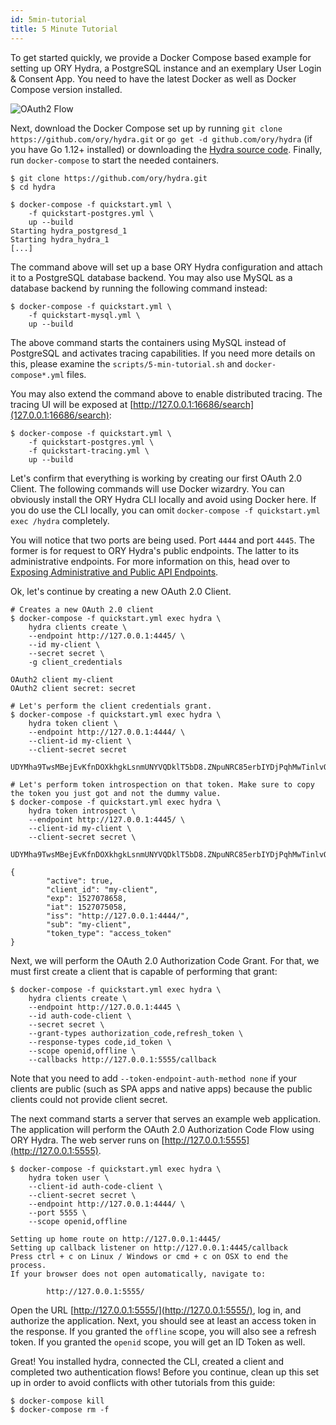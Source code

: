 ```yaml
---
id: 5min-tutorial
title: 5 Minute Tutorial
---
```


To get started quickly, we provide a Docker Compose based example for setting up
ORY Hydra, a PostgreSQL instance and an exemplary User Login & Consent App. You
need to have the latest Docker as well as Docker Compose version installed.

<img src="/images/docs/hydra/oauth2-flow.gif" alt="OAuth2 Flow">

Next, download the Docker Compose set up by running
`git clone https://github.com/ory/hydra.git` or `go get -d github.com/ory/hydra`
(if you have Go 1.12+ installed) or downloading the
[Hydra source code](https://github.com/ory-am/hydra/archive/master.zip).
Finally, run `docker-compose` to start the needed containers.

```
$ git clone https://github.com/ory/hydra.git
$ cd hydra

$ docker-compose -f quickstart.yml \
    -f quickstart-postgres.yml \
    up --build
Starting hydra_postgresd_1
Starting hydra_hydra_1
[...]
```

The command above will set up a base ORY Hydra configuration and attach it to a
PostgreSQL database backend. You may also use MySQL as a database backend by
running the following command instead:

```
$ docker-compose -f quickstart.yml \
    -f quickstart-mysql.yml \
    up --build
```

The above command starts the containers using MySQL instead of PostgreSQL and
activates tracing capabilities. If you need more details on this, please examine
the `scripts/5-min-tutorial.sh` and `docker-compose*.yml` files.

You may also extend the command above to enable distributed tracing. The tracing
UI will be exposed at [http://127.0.0.1:16686/search](127.0.0.1:16686/search):

```
$ docker-compose -f quickstart.yml \
    -f quickstart-postgres.yml \
    -f quickstart-tracing.yml \
    up --build
```

Let's confirm that everything is working by creating our first OAuth 2.0 Client.
The following commands will use Docker wizardry. You can obviously install the
ORY Hydra CLI locally and avoid using Docker here. If you do use the CLI
locally, you can omit `docker-compose -f quickstart.yml exec /hydra` completely.

You will notice that two ports are being used. Port `4444` and port `4445`. The
former is for request to ORY Hydra's public endpoints. The latter to its
administrative endpoints. For more information on this, head over to
[Exposing Administrative and Public API Endpoints](hydra/production.md).

Ok, let's continue by creating a new OAuth 2.0 Client.

```
# Creates a new OAuth 2.0 client
$ docker-compose -f quickstart.yml exec hydra \
    hydra clients create \
    --endpoint http://127.0.0.1:4445/ \
    --id my-client \
    --secret secret \
    -g client_credentials

OAuth2 client my-client
OAuth2 client secret: secret

# Let's perform the client credentials grant.
$ docker-compose -f quickstart.yml exec hydra \
    hydra token client \
    --endpoint http://127.0.0.1:4444/ \
    --client-id my-client \
    --client-secret secret

UDYMha9TwsMBejEvKfnDOXkhgkLsnmUNYVQDklT5bD8.ZNpuNRC85erbIYDjPqhMwTinlvQmNTk_UvttcLQxFJY

# Let's perform token introspection on that token. Make sure to copy the token you just got and not the dummy value.
$ docker-compose -f quickstart.yml exec hydra \
    hydra token introspect \
    --endpoint http://127.0.0.1:4445/ \
    --client-id my-client \
    --client-secret secret \
    UDYMha9TwsMBejEvKfnDOXkhgkLsnmUNYVQDklT5bD8.ZNpuNRC85erbIYDjPqhMwTinlvQmNTk_UvttcLQxFJY

{
        "active": true,
        "client_id": "my-client",
        "exp": 1527078658,
        "iat": 1527075058,
        "iss": "http://127.0.0.1:4444/",
        "sub": "my-client",
        "token_type": "access_token"
}
```

Next, we will perform the OAuth 2.0 Authorization Code Grant. For that, we must
first create a client that is capable of performing that grant:

```
$ docker-compose -f quickstart.yml exec hydra \
    hydra clients create \
    --endpoint http://127.0.0.1:4445 \
    --id auth-code-client \
    --secret secret \
    --grant-types authorization_code,refresh_token \
    --response-types code,id_token \
    --scope openid,offline \
    --callbacks http://127.0.0.1:5555/callback
```

Note that you need to add `--token-endpoint-auth-method none` if your clients
are public (such as SPA apps and native apps) because the public clients could
not provide client secret.

The next command starts a server that serves an example web application. The
application will perform the OAuth 2.0 Authorization Code Flow using ORY Hydra.
The web server runs on [http://127.0.0.1:5555](http://127.0.0.1:5555).

```
$ docker-compose -f quickstart.yml exec hydra \
    hydra token user \
    --client-id auth-code-client \
    --client-secret secret \
    --endpoint http://127.0.0.1:4444/ \
    --port 5555 \
    --scope openid,offline

Setting up home route on http://127.0.0.1:4445/
Setting up callback listener on http://127.0.0.1:4445/callback
Press ctrl + c on Linux / Windows or cmd + c on OSX to end the process.
If your browser does not open automatically, navigate to:

        http://127.0.0.1:5555/
```

Open the URL [http://127.0.0.1:5555/](http://127.0.0.1:5555/), log in, and
authorize the application. Next, you should see at least an access token in the
response. If you granted the `offline` scope, you will also see a refresh token.
If you granted the `openid` scope, you will get an ID Token as well.

Great! You installed hydra, connected the CLI, created a client and completed
two authentication flows! Before you continue, clean up this set up in order to
avoid conflicts with other tutorials from this guide:

```
$ docker-compose kill
$ docker-compose rm -f
```
